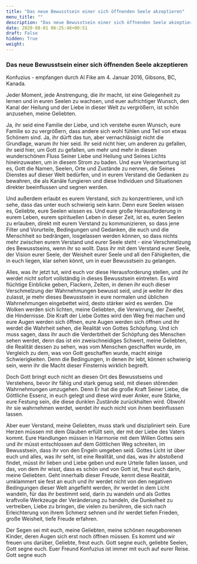 ```yaml
---
title: "Das neue Bewusstsein einer sich öffnenden Seele akzeptieren"
menu_title: ""
description: "Das neue Bewusstsein einer sich öffnenden Seele akzeptieren"
date: 2020-08-01 06:25:48+00:51
draft: False
hidden: True
weight:
---
```

### Das neue Bewusstsein einer sich öffnenden Seele akzeptieren

Konfuzius - empfangen durch Al Fike am 4. Januar 2016, Gibsons, BC, Kanada.

Jeder Moment, jede Anstrengung, die ihr macht, ist eine Gelegenheit zu lernen und in euren Seelen zu wachsen, und euer aufrichtiger Wunsch, den Kanal der Heilung und der Liebe in dieser Welt zu vergrößern, ist schön anzusehen, meine Geliebten.

Ja, ihr seid eine Familie der Liebe, und ich verstehe euren Wunsch, eure Familie so zu vergrößern, dass andere sich wohl fühlen und Teil von etwas Schönem sind. Ja, ihr dürft das tun, aber vernachlässigt nicht die Grundlage, warum ihr hier seid. Ihr seid nicht hier, um anderen zu gefallen, ihr seid hier, um Gott zu gefallen, um mehr und mehr in diesen wunderschönen Fluss Seiner Liebe und Heilung und Seines Lichts hineinzuwaten, um in diesem Strom zu baden. Und eure Verantwortung ist es, Gott die Namen, Seelen, Orte und Zustände zu nennen, die Seines Dienstes auf dieser Welt bedürfen, und in eurem Verstand die Gedanken zu bewahren, die als Kanäle fungieren und diese Individuen und Situationen direkter beeinflussen und segnen werden.

Und außerdem erlaubt es eurem Verstand, sich zu konzentrieren, und ich sehe, dass das unter euch schwierig sein kann. Denn eure Seelen wissen es, Geliebte, eure Seelen wissen es. Und eure große Herausforderung in eurem Leben, eurem spirituellen Leben in dieser Zeit, ist es, euren Seelen zu erlauben, direkt mit eurem Verstand zu kommunizieren, so dass jene Filter und Vorurteile, Bedingungen und Gedanken, die euch und die Menschheit so bedrängen, losgelassen werden können, so dass nichts mehr zwischen eurem Verstand und eurer Seele steht - eine Verschmelzung des Bewusstseins, wenn ihr so wollt. Dass ihr mit dem Verstand eurer Seele, der Vision eurer Seele, der Weisheit eurer Seele und all den Fähigkeiten, die in euch liegen, klar sehen könnt, um in euer Bewusstsein zu gelangen.

Alles, was ihr jetzt tut, wird euch vor diese Herausforderung stellen, und ihr werdet nicht sofort vollständig in dieses Bewusstsein eintreten. Es wird flüchtige Einblicke geben, Flackern, Zeiten, in denen ihr euch dieser Verschmelzung der Wahrnehmungen bewusst seid, und je weiter ihr dies zulasst, je mehr dieses Bewusstsein in eure normalen und üblichen Wahrnehmungen eingebettet wird, desto stärker wird es werden. Die Wolken werden sich lichten, meine Geliebten, die Verwirrung, der Zweifel, die Hindernisse. Die Kraft der Liebe Gottes wird den Weg frei machen und eure Augen werden sich öffnen, eure Augen werden sich öffnen und ihr werdet die Wahrheit sehen, die Realität von Gottes Schöpfung. Und ich muss sagen, dass ihr auch die Verderbtheit der Schöpfung des Menschen sehen werdet, denn das ist ein zweischneidiges Schwert, meine Geliebten, die Realität dessen zu sehen, was vom Menschen geschaffen wurde, im Vergleich zu dem, was von Gott geschaffen wurde, macht einige Schwierigkeiten. Denn die Bedingungen, in denen ihr lebt, können schwierig sein, wenn ihr die Macht dieser Finsternis wirklich begreift.

Doch Gott bringt euch nicht an diesen Ort des Bewusstseins und Verstehens, bevor ihr fähig und stark genug seid, mit diesen störenden Wahrnehmungen umzugehen. Denn Er hat die große Kraft Seiner Liebe, die Göttliche Essenz, in euch gelegt und diese wird euer Anker, eure Stärke, eure Festung sein, die diese dunklen Zustände zurückhalten wird. Obwohl ihr sie wahrnehmen werdet, werdet ihr euch nicht von ihnen beeinflussen lassen.

Aber euer Verstand, meine Geliebten, muss stark und diszipliniert sein. Eure Herzen müssen mit dem Glauben erfüllt sein, der mit der Liebe des Vaters kommt. Eure Handlungen müssen in Harmonie mit dem Willen Gottes sein und ihr müsst entschlossen auf dem Göttlichen Weg schreiten, im Bewusstsein, dass ihr von den Engeln umgeben seid. Gottes Licht ist über euch und alles, was ihr seht, ist eine Realität, und das, was ihr abstoßend findet, müsst ihr lieben und Liebe geben und eure Urteile fallen lassen, und das, von dem ihr wisst, dass es schön und von Gott ist, freut euch darin, meine Geliebten. Geht innerhalb dieser Freude, kennt diese Realität, umklammert sie fest an euch und ihr werdet nicht von den negativen Bedingungen dieser Welt angefleht werden, ihr werdet in dem Licht wandeln, für das ihr bestimmt seid, darin zu wandeln und als Gottes kraftvolle Werkzeuge der Veränderung zu handeln, die Dunkelheit zu vertreiben, Liebe zu bringen, die vielen zu berühren, die sich nach Erleichterung von ihrem Schmerz sehnen und ihr werdet tiefen Frieden, große Weisheit, tiefe Freude erfahren.

Der Segen sei mit euch, meine Geliebten, meine schönen neugeborenen Kinder, deren Augen sich erst noch öffnen müssen. Es kommt und wir freuen uns darüber, Geliebte, freut euch. Gott segne euch, geliebte Seelen, Gott segne euch. Euer Freund Konfuzius ist immer mit euch auf eurer Reise. Gott segne euch
